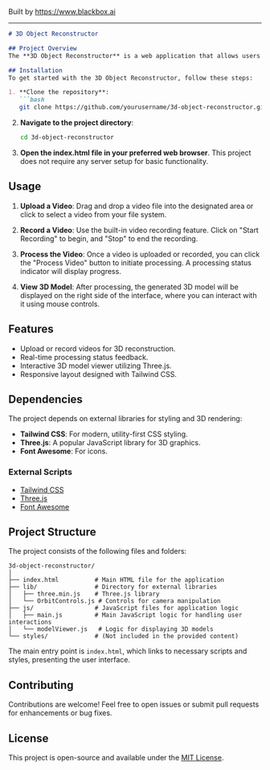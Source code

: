 
Built by https://www.blackbox.ai

---

```markdown
# 3D Object Reconstructor

## Project Overview
The **3D Object Reconstructor** is a web application that allows users to upload or record a video and process it to generate a 3D model. Utilizing Three.js for rendering and Tailwind CSS for styling, this project provides an intuitive interface for 3D visualization and interaction.

## Installation
To get started with the 3D Object Reconstructor, follow these steps:

1. **Clone the repository**:
   ```bash
   git clone https://github.com/yourusername/3d-object-reconstructor.git
   ```

2. **Navigate to the project directory**:
   ```bash
   cd 3d-object-reconstructor
   ```

3. **Open the index.html file in your preferred web browser**. This project does not require any server setup for basic functionality.

## Usage
1. **Upload a Video**: Drag and drop a video file into the designated area or click to select a video from your file system.
   
2. **Record a Video**: Use the built-in video recording feature. Click on "Start Recording" to begin, and "Stop" to end the recording.

3. **Process the Video**: Once a video is uploaded or recorded, you can click the "Process Video" button to initiate processing. A processing status indicator will display progress.

4. **View 3D Model**: After processing, the generated 3D model will be displayed on the right side of the interface, where you can interact with it using mouse controls.

## Features
- Upload or record videos for 3D reconstruction.
- Real-time processing status feedback.
- Interactive 3D model viewer utilizing Three.js.
- Responsive layout designed with Tailwind CSS.

## Dependencies
The project depends on external libraries for styling and 3D rendering:
- **Tailwind CSS**: For modern, utility-first CSS styling.
- **Three.js**: A popular JavaScript library for 3D graphics.
- **Font Awesome**: For icons.

### External Scripts
- [Tailwind CSS](https://tailwindcss.com/)
- [Three.js](https://threejs.org/)
- [Font Awesome](https://fontawesome.com/)

## Project Structure
The project consists of the following files and folders:

```
3d-object-reconstructor/
│
├── index.html          # Main HTML file for the application
├── lib/                # Directory for external libraries
│   ├── three.min.js    # Three.js library
│   └── OrbitControls.js # Controls for camera manipulation
├── js/                 # JavaScript files for application logic
│   ├── main.js         # Main JavaScript logic for handling user interactions
│   └── modelViewer.js   # Logic for displaying 3D models
└── styles/             # (Not included in the provided content)
```

The main entry point is `index.html`, which links to necessary scripts and styles, presenting the user interface.

## Contributing
Contributions are welcome! Feel free to open issues or submit pull requests for enhancements or bug fixes.

## License
This project is open-source and available under the [MIT License](LICENSE).
```